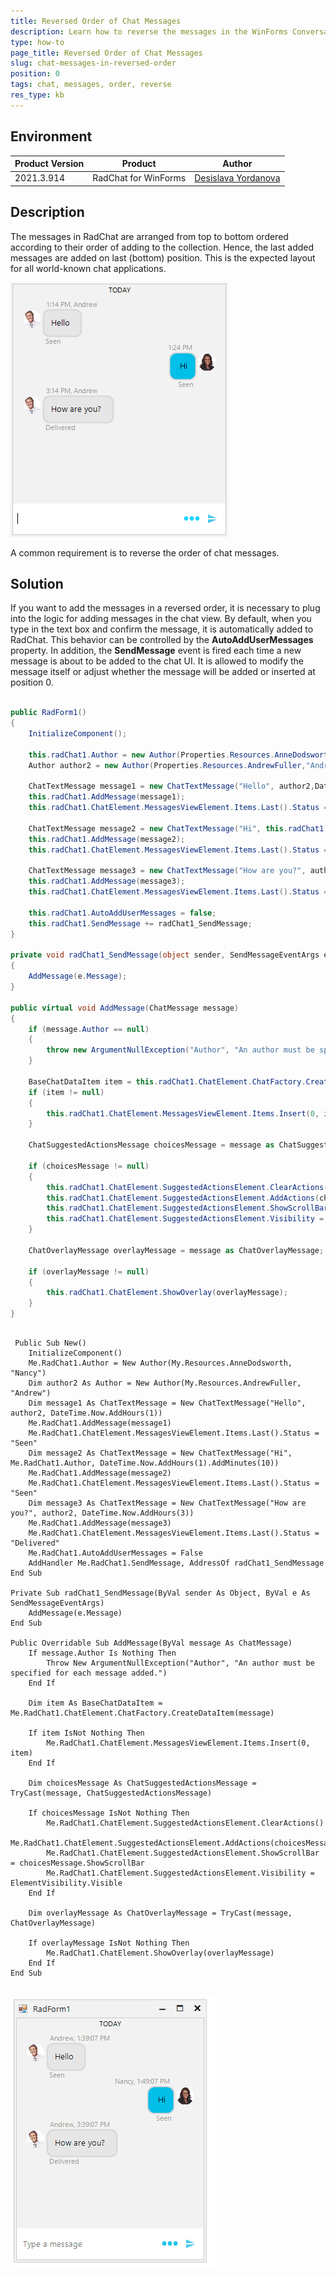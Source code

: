 ```yaml
---
title: Reversed Order of Chat Messages
description: Learn how to reverse the messages in the WinForms Conversational UI.
type: how-to
page_title: Reversed Order of Chat Messages
slug: chat-messages-in-reversed-order
position: 0
tags: chat, messages, order, reverse
res_type: kb
---
```


## Environment
 
|Product Version|Product|Author|
|----|----|----|
|2021.3.914|RadChat for WinForms|[Desislava Yordanova](https://www.telerik.com/blogs/author/desislava-yordanova)|
 
## Description

The messages in RadChat are arranged from top to bottom ordered according to their order of adding to the collection. Hence, the last added messages are added on last (bottom) position. This is the expected layout for all world-known chat applications.

![chat-messages-in-reversed-order002](images/chat-messages-in-reversed-order002.png)

A common requirement is to reverse the order of chat messages.
 
## Solution 

If you want to add the messages in a reversed order, it is necessary to plug into the logic for adding messages in the chat view. By default, when you type in the text box and confirm the message, it is automatically added to RadChat. This behavior can be controlled by the **AutoAddUserMessages** property. In addition, the **SendMessage** event is fired each time a new message is about to be added to the chat UI. It is allowed to modify the message itself or adjust whether the message will be added or inserted at position 0.
 

````C#

public RadForm1()
{
    InitializeComponent(); 

    this.radChat1.Author = new Author(Properties.Resources.AnneDodsworth, "Nancy");
    Author author2 = new Author(Properties.Resources.AndrewFuller,"Andrew");

    ChatTextMessage message1 = new ChatTextMessage("Hello", author2,DateTime.Now.AddHours(1));        
    this.radChat1.AddMessage(message1);
    this.radChat1.ChatElement.MessagesViewElement.Items.Last().Status = "Seen";

    ChatTextMessage message2 = new ChatTextMessage("Hi", this.radChat1.Author,DateTime.Now.AddHours(1).AddMinutes(10));
    this.radChat1.AddMessage(message2);
    this.radChat1.ChatElement.MessagesViewElement.Items.Last().Status = "Seen";

    ChatTextMessage message3 = new ChatTextMessage("How are you?", author2,DateTime.Now.AddHours(3));
    this.radChat1.AddMessage(message3);
    this.radChat1.ChatElement.MessagesViewElement.Items.Last().Status = "Delivered";

    this.radChat1.AutoAddUserMessages = false;
    this.radChat1.SendMessage += radChat1_SendMessage;
}

private void radChat1_SendMessage(object sender, SendMessageEventArgs e)
{
    AddMessage(e.Message);
}

public virtual void AddMessage(ChatMessage message)
{
    if (message.Author == null)
    {
        throw new ArgumentNullException("Author", "An author must be specified for each message added.");
    }

    BaseChatDataItem item = this.radChat1.ChatElement.ChatFactory.CreateDataItem(message);
    if (item != null)
    {
        this.radChat1.ChatElement.MessagesViewElement.Items.Insert(0, item);
    }

    ChatSuggestedActionsMessage choicesMessage = message as ChatSuggestedActionsMessage;

    if (choicesMessage != null)
    {
        this.radChat1.ChatElement.SuggestedActionsElement.ClearActions();
        this.radChat1.ChatElement.SuggestedActionsElement.AddActions(choicesMessage.SuggestedActions);
        this.radChat1.ChatElement.SuggestedActionsElement.ShowScrollBar = choicesMessage.ShowScrollBar;
        this.radChat1.ChatElement.SuggestedActionsElement.Visibility = ElementVisibility.Visible;
    }

    ChatOverlayMessage overlayMessage = message as ChatOverlayMessage;

    if (overlayMessage != null)
    {
        this.radChat1.ChatElement.ShowOverlay(overlayMessage);
    }
}


````
````VB.NET

 Public Sub New()
    InitializeComponent()
    Me.RadChat1.Author = New Author(My.Resources.AnneDodsworth, "Nancy")
    Dim author2 As Author = New Author(My.Resources.AndrewFuller, "Andrew")
    Dim message1 As ChatTextMessage = New ChatTextMessage("Hello", author2, DateTime.Now.AddHours(1))
    Me.RadChat1.AddMessage(message1)
    Me.RadChat1.ChatElement.MessagesViewElement.Items.Last().Status = "Seen"
    Dim message2 As ChatTextMessage = New ChatTextMessage("Hi", Me.RadChat1.Author, DateTime.Now.AddHours(1).AddMinutes(10))
    Me.RadChat1.AddMessage(message2)
    Me.RadChat1.ChatElement.MessagesViewElement.Items.Last().Status = "Seen"
    Dim message3 As ChatTextMessage = New ChatTextMessage("How are you?", author2, DateTime.Now.AddHours(3))
    Me.RadChat1.AddMessage(message3)
    Me.RadChat1.ChatElement.MessagesViewElement.Items.Last().Status = "Delivered"
    Me.RadChat1.AutoAddUserMessages = False
    AddHandler Me.RadChat1.SendMessage, AddressOf radChat1_SendMessage
End Sub

Private Sub radChat1_SendMessage(ByVal sender As Object, ByVal e As SendMessageEventArgs)
    AddMessage(e.Message)
End Sub

Public Overridable Sub AddMessage(ByVal message As ChatMessage)
    If message.Author Is Nothing Then
        Throw New ArgumentNullException("Author", "An author must be specified for each message added.")
    End If

    Dim item As BaseChatDataItem = Me.RadChat1.ChatElement.ChatFactory.CreateDataItem(message)

    If item IsNot Nothing Then
        Me.RadChat1.ChatElement.MessagesViewElement.Items.Insert(0, item)
    End If

    Dim choicesMessage As ChatSuggestedActionsMessage = TryCast(message, ChatSuggestedActionsMessage)

    If choicesMessage IsNot Nothing Then
        Me.RadChat1.ChatElement.SuggestedActionsElement.ClearActions()
        Me.RadChat1.ChatElement.SuggestedActionsElement.AddActions(choicesMessage.SuggestedActions)
        Me.RadChat1.ChatElement.SuggestedActionsElement.ShowScrollBar = choicesMessage.ShowScrollBar
        Me.RadChat1.ChatElement.SuggestedActionsElement.Visibility = ElementVisibility.Visible
    End If

    Dim overlayMessage As ChatOverlayMessage = TryCast(message, ChatOverlayMessage)

    If overlayMessage IsNot Nothing Then
        Me.RadChat1.ChatElement.ShowOverlay(overlayMessage)
    End If
End Sub


````

![chat-messages-in-reversed-order001](images/chat-messages-in-reversed-order001.gif)







    
   
  
    
 
